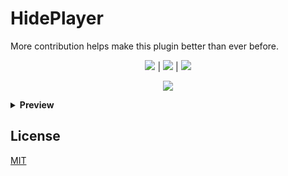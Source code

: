 # HidePlayer

More contribution helps make this plugin better than ever before.

<p align="center">
  <a href="https://pixelplayz.ga/hideplayer/source"><img src="https://pixelplayz.ga/hideplayer/github.webp"></a> |
  <a href="https://pixelplayz.ga/hideplayer/wiki"><img src="https://pixelplayz.ga/hideplayer/wiki.webp"></a> |
  <a href="https://pixelplayz.ga/hideplayer/discord"><img src="https://pixelplayz.ga/hideplayer/discord.webp"></a>
</p>
<p align="center">
  <img src="https://pixelplayz.ga/hideplayer/description.webp">
</p>
<details>
  <summary><strong>Preview</strong></summary>
  <p align="center">
    <a href="https://www.youtube.com/watch?v=8kBM48VPdh4">
      <img src="https://img.youtube.com/vi/8kBM48VPdh4/0.jpg" alt="YouTube Video" width="560" height="315">
    </a>
  </p>
</details>

## License

[MIT](https://choosealicense.com/licenses/mit/)
